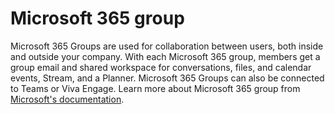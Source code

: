 # Microsoft 365 group
Microsoft 365 Groups are used for collaboration between users, both inside and outside your company. With each Microsoft 365 group, members get a group email and shared workspace for conversations, files, and calendar events, Stream, and a Planner. Microsoft 365 Groups can also be connected to Teams or Viva Engage. Learn more about Microsoft 365 group from [Microsoft's documentation](https://learn.microsoft.com/en-us/microsoft-365/admin/create-groups/compare-groups?view=o365-worldwide#microsoft-365-groups).


